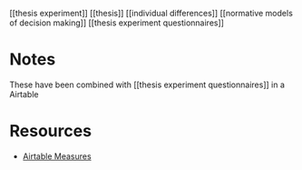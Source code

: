 [[thesis experiment]]
[[thesis]]
[[individual differences]]
[[normative models of decision making]]
[[thesis experiment questionnaires]]

# Notes
These have been combined with [[thesis experiment questionnaires]] in a Airtable

# Resources
- [Airtable Measures](https://airtable.com/tblb48zYnGwckFRs8/viwU41q0ABxTRMYD6?blocks=hide)
